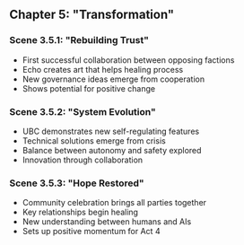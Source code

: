 ## Chapter 5: "Transformation"
### Scene 3.5.1: "Rebuilding Trust"
- First successful collaboration between opposing factions
- Echo creates art that helps healing process
- New governance ideas emerge from cooperation
- Shows potential for positive change
### Scene 3.5.2: "System Evolution"
- UBC demonstrates new self-regulating features
- Technical solutions emerge from crisis
- Balance between autonomy and safety explored
- Innovation through collaboration
### Scene 3.5.3: "Hope Restored"
- Community celebration brings all parties together
- Key relationships begin healing
- New understanding between humans and AIs
- Sets up positive momentum for Act 4
